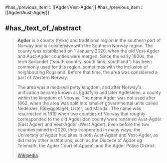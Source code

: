 
#has_/previous_item :: [[Agder/Vest-Agder]] 
#has_/previous_item :: [[Agder/Aust-Agder]] 
## #has_/text_of_/abstract 

> **Agder** is a county (fylke) and traditional region in the southern part of Norway 
> and is coextensive with the Southern Norway region. 
> The county was established on 1 January 2020, 
> when the old Vest-Agder and Aust-Agder counties were merged. 
> Since the early 1900s, the term Sørlandet ("south country, south land, southland") has been commonly used for this region, sometimes with the inclusion of neighbouring Rogaland. Before that time, the area was considered a part of Western Norway.
>
> The area was a medieval petty kingdom, and after Norway's unification became known as Egdafylki and later Agdesiden, a county within the kingdom of Norway. The name Agder was not used after 1662, when the area was split into smaller governmental units called Nedenæs, Råbyggelaget, Lister, and Mandal. The name was resurrected in 1919 when two counties of Norway that roughly corresponded to the old Agdesiden county were renamed Aust-Agder (East Agder) and Vest-Agder (West Agder). Even before the two counties joined in 2020, they cooperated in many ways; the University of Agder had sites in both Aust-Agder and Vest-Agder, as did many other institutions, such as the Diocese of Agder og Telemark, the Agder Court of Appeal, and the Agder Police District.
>
> [Wikipedia](https://en.wikipedia.org/wiki/Agder)

